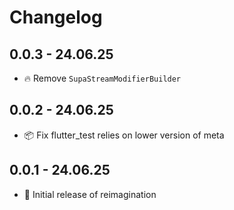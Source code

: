 # Changelog

## 0.0.3 - 24.06.25
- 🔥 Remove `SupaStreamModifierBuilder`

## 0.0.2 - 24.06.25
- 📦 Fix flutter_test relies on lower version of meta

## 0.0.1 - 24.06.25
- 🎉 Initial release of reimagination